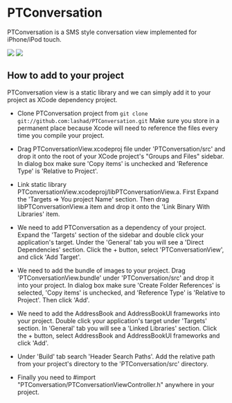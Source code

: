 PTConversation
==========

PTConversation is a SMS style conversation view implemented for iPhone/iPod touch.


![](files.me.com/lashad/0uo1z5) 
![](files.me.com/lashad/2151cq) 


How to add to your project
----------

PTConversation view is a static library and we can simply add it to your project as XCode dependency project.

- Clone PTConversation project from `git clone git://github.com:lashad/PTConversation.git`
  Make sure you store in a permanent place because Xcode will need to reference the files every time you compile your project.

- Drag PTConversationView.xcodeproj file under 'PTConversation/src' and drop it onto the root of your XCode project's "Groups and Files" sidebar. In dialog box make sure 'Copy items' is unchecked and 'Reference Type' is 'Relative to Project'.

- Link static library PTConversationView.xcodeproj/libPTConversationView.a. First Expand the 'Targets => You project Name' section.
 Then drag libPTConversationView.a item and drop it onto the 'Link Binary With Libraries' item.

- We need to add PTConversation as a dependency of your project. Expand the 'Targets' section of the sidebar and double click your application's target. Under the 'General' tab you will see a 'Direct Dependencies' section. Click the + button, select 'PTConversationView', and click 'Add Target'.

- We need to add the bundle of images to your project. Drag 'PTConversationView.bundle' under 'PTConversation/src' and drop it into your project. In dialog box make sure 'Create Folder References' is selected, 'Copy items' is unchecked, and 'Reference Type' is 'Relative to Project'. Then click 'Add'.

- We need to add the AddressBook and AddressBookUI frameworks into your project. Double click your application's target under 'Targets' section. In 'General' tab you will see a 'Linked Libraries' section. Click the + button, select AddressBook and AddressBookUI frameworks and click 'Add'.

- Under 'Build' tab search 'Header Search Paths'. Add the relative path from your project's directory to the 'PTConversation/src' directory.

- Finally you need to #import "PTConversation/PTConversationViewController.h" anywhere in your project.
